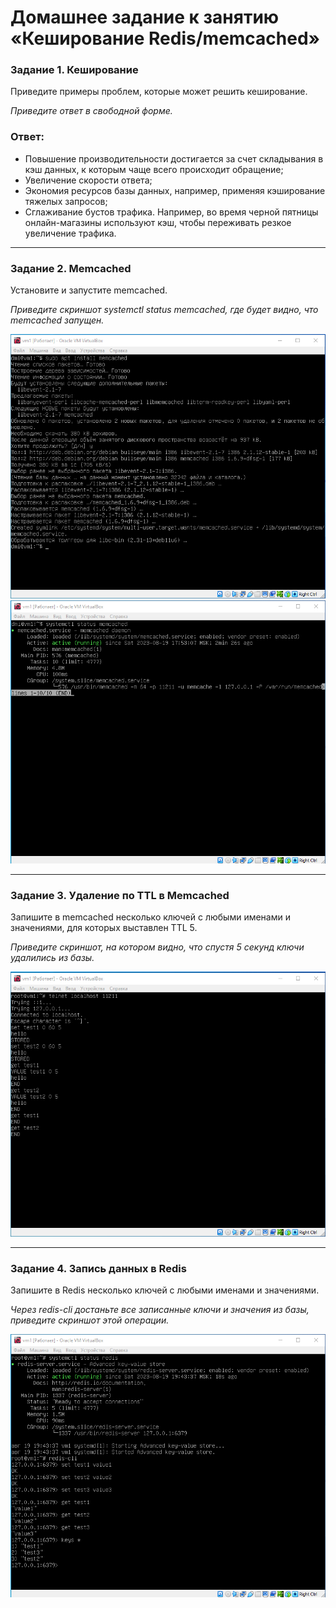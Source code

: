 # Домашнее задание к занятию «Кеширование Redis/memcached»

### Задание 1. Кеширование 

Приведите примеры проблем, которые может решить кеширование. 

*Приведите ответ в свободной форме.*

### Ответ:

- Повышение производительности достигается за счет складывания в кэш данных, к которым чаще всего происходит обращение;
- Увеличение скорости ответа;
- Экономия ресурсов базы данных, например, применяя кэширование тяжелых запросов;
- Сглаживание бустов трафика. Например, во время черной пятницы онлайн-магазины используют кэш, чтобы переживать резкое увеличение трафика.

---

### Задание 2. Memcached

Установите и запустите memcached.

*Приведите скриншот systemctl status memcached, где будет видно, что memcached запущен.*

![Install](https://github.com/OhotinDY/sdb-02/blob/main/inst.png)
![status](https://github.com/OhotinDY/sdb-02/blob/main/status.png)

---

### Задание 3. Удаление по TTL в Memcached

Запишите в memcached несколько ключей с любыми именами и значениями, для которых выставлен TTL 5. 

*Приведите скриншот, на котором видно, что спустя 5 секунд ключи удалились из базы.*

![Install](https://github.com/OhotinDY/sdb-02/blob/main/telnet.png)

---

### Задание 4. Запись данных в Redis

Запишите в Redis несколько ключей с любыми именами и значениями. 

*Через redis-cli достаньте все записанные ключи и значения из базы, приведите скриншот этой операции.*

![Install](https://github.com/OhotinDY/sdb-02/blob/main/redis.png)
